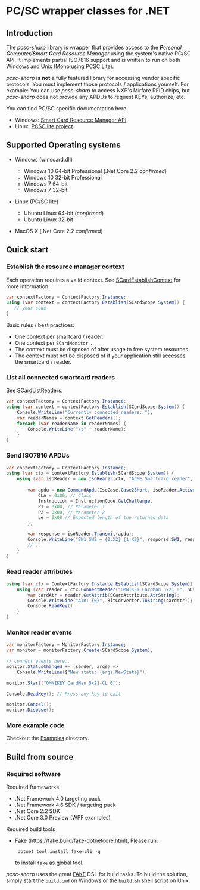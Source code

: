 ﻿# PC/SC wrapper classes for .NET

<!-- toc -->

## Introduction
The _pcsc-sharp_ library is wrapper that provides access to the 
_**P**ersonal **C**omputer/**S**mart **C**ard Resource Manager_
using the system's native PC/SC API. It implements partial ISO7816 
support and is written to run on both Windows and Unix (Mono using
PCSC Lite).

_pcsc-sharp_ **is not** a fully featured library for accessing vendor specific protocols. 
You must implement those protocols / applications yourself. 
For example: You can use _pcsc-sharp_ to access NXP's Mirfare RFID chips, 
but _pcsc-sharp_ does not provide any APDUs to request KEYs, authorize, etc.

You can find PC/SC specific documentation here:
* Windows: [Smart Card Resource Manager API](https://msdn.microsoft.com/en-us/library/windows/desktop/aa380149(v=vs.85).aspx)
* Linux: [PCSC lite project](https://pcsclite.apdu.fr)

## Supported Operating systems
- Windows (winscard.dll) 
  * Windows 10 64-bit Professional (.Net Core 2.2 _confirmed_)
  * Windows 10 32-bit Professional
  * Windows 7 64-bit
  * Windows 7 32-bit

- Linux (PC/SC lite)
  * Ubuntu Linux 64-bit (_confirmed_)
  * Ubuntu Linux 32-bit

- MacOS X (.Net Core 2.2 _confirmed_)

## Quick start

### Establish the resource manager context
Each operation requires a valid context. See [SCardEstablishContext](https://msdn.microsoft.com/en-us/library/windows/desktop/aa379479(v=vs.85).aspx) for more information.

```csharp
var contextFactory = ContextFactory.Instance;
using (var context = contextFactory.Establish(SCardScope.System)) {
   // your code
}
```

Basic rules / best practices:
- One context per smartcard / reader.
- One context per ```SCardMonitor ```.
- The context must be disposed of after usage to free system resources.
- The context must not be disposed of if your application still accesses the smartcard / reader.

### List all connected smartcard readers
See [SCardListReaders](https://msdn.microsoft.com/en-us/library/windows/desktop/aa379793(v=vs.85).aspx).

```csharp
var contextFactory = ContextFactory.Instance;
using (var context = contextFactory.Establish(SCardScope.System)) {
    Console.WriteLine("Currently connected readers: ");
    var readerNames = context.GetReaders();
    foreach (var readerName in readerNames) {
        Console.WriteLine("\t" + readerName);
    }
}
```

### Send ISO7816 APDUs

```csharp
var contextFactory = ContextFactory.Instance;
using (var ctx = contextFactory.Establish(SCardScope.System)) {
    using (var isoReader = new IsoReader(ctx, "ACME Smartcard reader", SCardShareMode.Shared, SCardProtocol.Any, false)) {
        
        var apdu = new CommandApdu(IsoCase.Case2Short, isoReader.ActiveProtocol) {
            CLA = 0x00, // Class
            Instruction = InstructionCode.GetChallenge,
            P1 = 0x00, // Parameter 1
            P2 = 0x00, // Parameter 2
            Le = 0x08 // Expected length of the returned data
        };

        var response = isoReader.Transmit(apdu);
        Console.WriteLine("SW1 SW2 = {0:X2} {1:X2}", response.SW1, response.SW2);
        // ..
    }
}
```

### Read reader attributes

```csharp
using (var ctx = ContextFactory.Instance.Establish(SCardScope.System)) {
    using (var reader = ctx.ConnectReader("OMNIKEY CardMan 5x21 0", SCardShareMode.Shared, SCardProtocol.Any)) {
        var cardAtr = reader.GetAttrib(SCardAttribute.AtrString);
        Console.WriteLine("ATR: {0}", BitConverter.ToString(cardAtr));
        Console.ReadKey();
    }
}
```

### Monitor reader events

```csharp
var monitorFactory = MonitorFactory.Instance;
var monitor = monitorFactory.Create(SCardScope.System);

// connect events here..
monitor.StatusChanged += (sender, args) => 
    Console.WriteLine($"New state: {args.NewState}");

monitor.Start("OMNIKEY CardMan 5x21-CL 0");

Console.ReadKey(); // Press any key to exit

monitor.Cancel();
monitor.Dispose();
```

### More example code

Checkout the [Examples](https://github.com/danm-de/pcsc-sharp/tree/master/Examples) directory.

## Build from source

### Required software

Required frameworks
* .Net Framework 4.0 targeting pack 
* .Net Framework 4.6 SDK / targeting pack
* .Net Core 2.2 SDK 
* .Net Core 3.0 Preview (WPF examples)

Required build tools
* Fake (https://fake.build/fake-dotnetcore.html), Please run:
  ```
   dotnet tool install fake-cli -g
  ```
  to install ```fake``` as global tool.

_pcsc-sharp_ uses the great [FAKE](https://fake.build/) DSL for build tasks.
 To build the solution, simply start the ```build.cmd``` 
on Windows or the ```build.sh``` shell script on Unix. 

